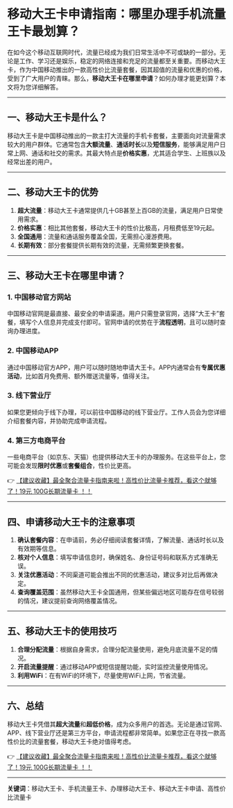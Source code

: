 # 移动大王卡申请指南：哪里办理手机流量王卡最划算？

在如今这个移动互联网时代，流量已经成为我们日常生活中不可或缺的一部分。无论是工作、学习还是娱乐，稳定的网络连接和充足的流量都至关重要。而移动大王卡，作为中国移动推出的一款高性价比流量套餐，因其超值的流量和优惠的价格，受到了广大用户的青睐。那么，**移动大王卡在哪里申请**？如何办理才能更划算？本文将为您详细解答。

---

## 一、移动大王卡是什么？

移动大王卡是中国移动推出的一款主打大流量的手机卡套餐，主要面向对流量需求较大的用户群体。它通常包含**大额流量**、**通话时长**以及**短信服务**，能够满足用户日常上网、通话和社交的需求。其最大特点是**价格实惠**，尤其适合学生、上班族以及经常出差的用户。

---

## 二、移动大王卡的优势

1. **超大流量**：移动大王卡通常提供几十GB甚至上百GB的流量，满足用户日常使用需求。
2. **价格实惠**：相比其他套餐，移动大王卡的性价比极高，月租费低至19元起。
3. **全国通用**：流量和通话服务覆盖全国，无需担心漫游费用。
4. **长期有效**：部分套餐提供长期有效的流量，无需频繁更换套餐。

---

## 三、移动大王卡在哪里申请？

### 1. 中国移动官方网站
中国移动官网是最直接、最安全的申请渠道。用户只需登录官网，选择“大王卡”套餐，填写个人信息并完成支付即可。官网申请的优势在于**流程透明**，且可以随时查询办理进度。

### 2. 中国移动APP
通过中国移动官方APP，用户可以随时随地申请大王卡。APP内通常会有**专属优惠活动**，比如首月免费用、额外赠送流量等，值得关注。

### 3. 线下营业厅
如果您更倾向于线下办理，可以前往中国移动的线下营业厅。工作人员会为您详细介绍套餐内容，并协助完成申请流程。

### 4. 第三方电商平台
一些电商平台（如京东、天猫）也提供移动大王卡的办理服务。在这些平台上，您可能会发现**限时优惠**或**套餐组合**，性价比更高。

👉 [【建议收藏】最全聚合流量卡指南来啦！高性价比流量卡推荐，看这个就够了！19元 100G长期流量卡 ！！](https://bit.ly/Liuliangka)

---

## 四、申请移动大王卡的注意事项

1. **确认套餐内容**：在申请前，务必仔细阅读套餐详情，了解流量、通话时长以及有效期等信息。
2. **核对个人信息**：填写申请信息时，确保姓名、身份证号码和联系方式准确无误。
3. **关注优惠活动**：不同渠道可能会推出不同的优惠活动，建议多对比后再做决定。
4. **查询覆盖范围**：虽然移动大王卡全国通用，但某些偏远地区可能存在信号较弱的情况，建议提前查询网络覆盖情况。

---

## 五、移动大王卡的使用技巧

1. **合理分配流量**：根据自身需求，合理分配流量使用，避免月底流量不足的情况。
2. **开启流量提醒**：通过移动APP或短信提醒功能，实时监控流量使用情况。
3. **利用WiFi**：在有WiFi的环境下，尽量使用WiFi上网，节省流量。

---

## 六、总结

移动大王卡凭借其**超大流量**和**超低价格**，成为众多用户的首选。无论是通过官网、APP、线下营业厅还是第三方平台，申请流程都非常简单。如果您正在寻找一款高性价比的流量套餐，移动大王卡绝对值得考虑。

👉 [【建议收藏】最全聚合流量卡指南来啦！高性价比流量卡推荐，看这个就够了！19元 100G长期流量卡 ！！](https://bit.ly/Liuliangka)

---

**关键词**：移动大王卡、手机流量王卡、办理移动大王卡、移动大王卡申请、高性价比流量卡